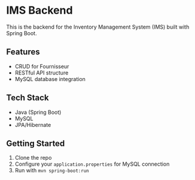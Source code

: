 # IMS Backend

This is the backend for the Inventory Management System (IMS) built with Spring Boot.

## Features

- CRUD for Fournisseur
- RESTful API structure
- MySQL database integration

## Tech Stack

- Java (Spring Boot)
- MySQL
- JPA/Hibernate

## Getting Started

1. Clone the repo
2. Configure your `application.properties` for MySQL connection
3. Run with `mvn spring-boot:run`
